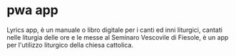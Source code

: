 # pwa app
Lyrics app, è un manuale o libro digitale per i canti ed inni liturgici, cantati nelle liturgia delle ore e le messe al Seminaro Vescovile di Fiesole, è un app per l'utilizzo liturgico della chiesa cattolica. 
